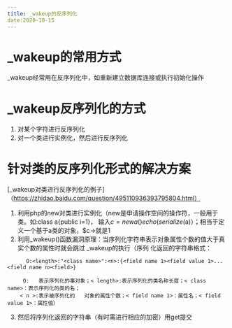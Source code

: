 ```yaml
---
title: _wakeup的反序列化
date:2020-10-15
---
```


# _wakeup的常用方式
_wakeup经常用在反序列化中，如重新建立数据库连接或执行初始化操作

# _wakeup反序列化的方式
1. 对某个字符进行反序列化
2. 对一个类进行实例化，然后进行反序列化

# 针对类的反序列化形式的解决方案

[_wakeup对类进行反序列化的例子]（https://zhidao.baidu.com/question/495110936393795804.html）
1. 利用php的new对类进行实例化（new是申请操作空间的操作符，一般用于类。如:class a{public i=1}，
   输入$c=new a()     echo(serialize($a)）；相当于定义一个基于a类的对象，$c->就是1
2. 利用_wakeup()函数漏洞原理：当序列化字符串表示对象属性个数的值大于真实个数的属性时就会跳过
   _wakeup的执行（序列   化返回的字符串格式：
```
      O:<length>:"<class name>":<n>:{<field name 1><field value 1>...<field name n><field>}
```
         O:   表示序列化的事对象；< length>:表示序列化的类名称长度；< class name>：表示序列化的类的名；
        < n >:表示被序列化的   对象的属性个数；< field name 1>：属性名；< field value 1>：属性值）
3. 然后将序列化返回的字符串（有时需进行相应的加密）用get提交